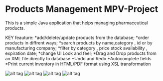 # Products Management MPV-Project



This is a simple Java application that helps managing pharmaceutical products.

KEY feauture:
*add/delete/update products from the database;
*order products in diffrent ways;
*search products by name,category , id or by manufacturing company;
*filter by category , price stock availability , expiration date;
*change UI Look and feel;
*Drag and Drop products from an XML file directly to database
*Undo and Redo 
*Autocomplete fields
*Print current inventory in HTML/PDF format using XSL transformation

![alt tag](http://s33.postimg.org/6jt81divz/drag_and_drop.png)
![alt tag](http://s33.postimg.org/k7clvg067/main_img.png)
![alt tag](http://s33.postimg.org/t7rcxelen/pdf_html.png)
![alt tag](http://s33.postimg.org/e6gc814v3/print.png)